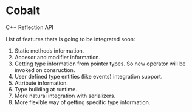 # Cobalt
C++ Reflection API

List of features thats is going to be integrated soon:

1. Static methods information.
2. Accesor and modifier information.
3. Getting type information from pointer types. So new operator will be invoked on consruction.
4. User defined type entities (like events) integration support.
5. Attribute information.
6. Type building at runtime.
7. More natural integration with serializers.
8. More flexible way of getting specific type information.
